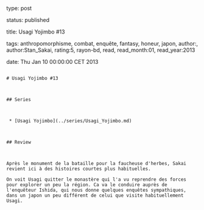 type: post
status: published
title: Usagi Yojimbo #13
tags:  anthropomorphisme,  combat,  enquête,  fantasy,  honeur,  japon, author:, author:Stan_Sakai, rating:5, rayon-bd, read, read_month:01, read_year:2013
date: Thu Jan 10 00:00:00 CET 2013
~~~~~~
# Usagi Yojimbo #13

## Series

 * [Usagi Yojimbo](../series/Usagi_Yojimbo.md)

## Review

Après le monument de la bataille pour la faucheuse d'herbes, Sakai revient ici à des histoires courtes plus habituelles.  
On voit Usagi quitter le monastère qui l'a vu reprendre des forces pour explorer un peu la région. Ca va le conduire auprès de l'enquêteur Ishida, qui nous donne quelques enquêtes sympathiques, dans un japon un peu différent de celui que visite habituellement Usagi.